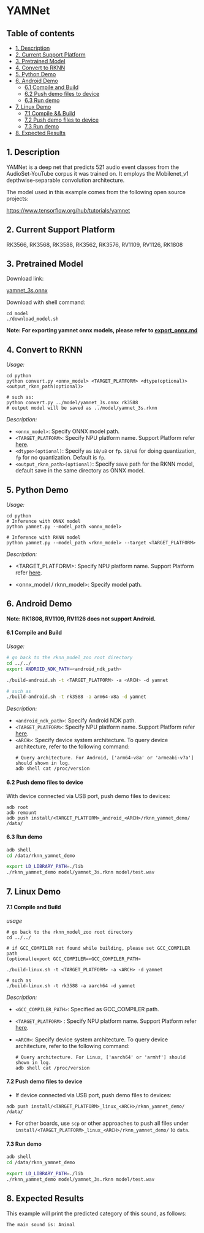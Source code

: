 # YAMNet

## Table of contents

- [1. Description](#1-description)
- [2. Current Support Platform](#2-current-support-platform)
- [3. Pretrained Model](#3-pretrained-model)
- [4. Convert to RKNN](#4-convert-to-rknn)
- [5. Python Demo](#5-python-demo)
- [6. Android Demo](#6-android-demo)
  - [6.1 Compile and Build](#61-compile-and-build)
  - [6.2 Push demo files to device](#62-push-demo-files-to-device)
  - [6.3 Run demo](#63-run-demo)
- [7. Linux Demo](#7-linux-demo)
  - [7.1 Compile \&\& Build](#71-compile-and-build)
  - [7.2 Push demo files to device](#72-push-demo-files-to-device)
  - [7.3 Run demo](#73-run-demo)
- [8. Expected Results](#8-expected-results)



## 1. Description

YAMNet is a deep net that predicts 521 audio event classes from the AudioSet-YouTube corpus it was trained on. It employs the Mobilenet_v1 depthwise-separable convolution architecture.

The model used in this example comes from the following open source projects:  

https://www.tensorflow.org/hub/tutorials/yamnet



## 2. Current Support Platform

RK3566, RK3568, RK3588, RK3562, RK3576, RV1109, RV1126, RK1808



## 3. Pretrained Model

Download link: 

[yamnet_3s.onnx](https://ftrg.zbox.filez.com/v2/delivery/data/95f00b0fc900458ba134f8b180b3f7a1/examples/yamnet/yamnet_3s.onnx)

Download with shell command:

```
cd model
./download_model.sh
```

**Note: For exporting yamnet onnx models, please refer to [export_onnx.md](./export_onnx.md)**


## 4. Convert to RKNN

*Usage:*

```shell
cd python
python convert.py <onnx_model> <TARGET_PLATFORM> <dtype(optional)> <output_rknn_path(optional)>

# such as: 
python convert.py ../model/yamnet_3s.onnx rk3588
# output model will be saved as ../model/yamnet_3s.rknn
```

*Description:*

- `<onnx_model>`: Specify ONNX model path.
- `<TARGET_PLATFORM>`: Specify NPU platform name. Support Platform refer [here](#2-current-support-platform).
- `<dtype>(optional)`: Specify as `i8/u8` or `fp`. `i8/u8` for doing quantization, `fp` for no quantization. Default is `fp`.
- `<output_rknn_path>(optional)`: Specify save path for the RKNN model, default save in the same directory as ONNX model.



## 5. Python Demo

*Usage:*

```shell
cd python
# Inference with ONNX model
python yamnet.py --model_path <onnx_model> 

# Inference with RKNN model
python yamnet.py --model_path <rknn_model> --target <TARGET_PLATFORM>
```
*Description:*
- <TARGET_PLATFORM>: Specify NPU platform name. Support Platform refer [here](#2-current-support-platform).

- <onnx_model / rknn_model>: Specify model path.



## 6. Android Demo

**Note: RK1808, RV1109, RV1126 does not support Android.**


#### 6.1 Compile and Build

*Usage:*

```sh
# go back to the rknn_model_zoo root directory
cd ../../
export ANDROID_NDK_PATH=<android_ndk_path>

./build-android.sh -t <TARGET_PLATFORM> -a <ARCH> -d yamnet

# such as 
./build-android.sh -t rk3588 -a arm64-v8a -d yamnet
```

*Description:*
- `<android_ndk_path>`: Specify Android NDK path.
- `<TARGET_PLATFORM>`: Specify NPU platform name. Support Platform refer [here](#2-current-support-platform).
- `<ARCH>`: Specify device system architecture. To query device architecture, refer to the following command:
	```shell
	# Query architecture. For Android, ['arm64-v8a' or 'armeabi-v7a'] should shown in log.
	adb shell cat /proc/version
	```

#### 6.2 Push demo files to device

With device connected via USB port, push demo files to devices:

```shell
adb root
adb remount
adb push install/<TARGET_PLATFORM>_android_<ARCH>/rknn_yamnet_demo/ /data/
```

#### 6.3 Run demo

```sh
adb shell
cd /data/rknn_yamnet_demo

export LD_LIBRARY_PATH=./lib
./rknn_yamnet_demo model/yamnet_3s.rknn model/test.wav
```



## 7. Linux Demo

#### 7.1 Compile and Build

*usage*

```shell
# go back to the rknn_model_zoo root directory
cd ../../

# if GCC_COMPILER not found while building, please set GCC_COMPILER path
(optional)export GCC_COMPILER=<GCC_COMPILER_PATH>

./build-linux.sh -t <TARGET_PLATFORM> -a <ARCH> -d yamnet

# such as 
./build-linux.sh -t rk3588 -a aarch64 -d yamnet
```

*Description:*

- `<GCC_COMPILER_PATH>`: Specified as GCC_COMPILER path.
- `<TARGET_PLATFORM>` : Specify NPU platform name. Support Platform refer [here](#2-current-support-platform).
- `<ARCH>`: Specify device system architecture. To query device architecture, refer to the following command: 
  
  ```shell
  # Query architecture. For Linux, ['aarch64' or 'armhf'] should shown in log.
  adb shell cat /proc/version
  ```

#### 7.2 Push demo files to device

- If device connected via USB port, push demo files to devices:

```shell
adb push install/<TARGET_PLATFORM>_linux_<ARCH>/rknn_yamnet_demo/ /data/
```

- For other boards, use `scp` or other approaches to push all files under `install/<TARGET_PLATFORM>_linux_<ARCH>/rknn_yamnet_demo/` to `data`.

#### 7.3 Run demo

```sh
adb shell
cd /data/rknn_yamnet_demo

export LD_LIBRARY_PATH=./lib
./rknn_yamnet_demo model/yamnet_3s.rknn model/test.wav
```


## 8. Expected Results

This example will print the predicted category of this sound, as follows:
```
The main sound is: Animal
```